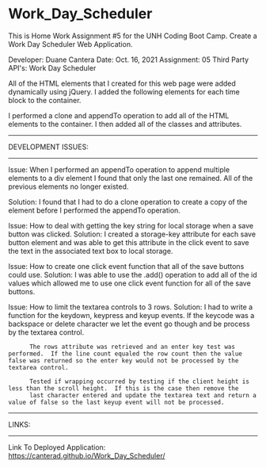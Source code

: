 # Work_Day_Scheduler
This is Home Work Assignment #5 for the UNH Coding Boot Camp.  Create a Work Day Scheduler Web Application.

Developer: Duane Cantera
Date: Oct. 16, 2021
Assignment: 05 Third Party API's: Work Day Scheduler

All of the HTML elements that I created for this web page were added dynamically using jQuery.  I added the following elements for each time
block to the container.

<!---------------------------------------------------------------------------------------------------------------------------- 
 
 // This div is a row that contains a time block, a text block and a save button block. 
 <div> 

    // This div is a time block that contains a paragraph element that displays the time hour interval.
    <div> 
        <p ></p> 
    </div> 

    // This div is a text block that contains a textarea element that the user can use to enter text for the event.
    <div> 
        <textarea></textarea>  
    </div> 
    
    // This div is the save button block that contains the save icon.
    <div"> 
        <i></i>  
    </div> 

</div>

------------------------------------------------------------------------------------------------------------------------------------>

I performed a clone and appendTo operation to add all of the HTML elements to the container.  I then added all of the classes and
attributes.


*********************
DEVELOPMENT ISSUES:
*********************

Issue: When I performed an appendTo operation to append multiple elements to a div element I found that only the last one remained.  All of
the previous elements no longer existed.

Solution: I found that I had to do a clone operation to create a copy of the element before I performed the appendTo operation.

Issue: How to deal with getting the key string for local storage when a save button was clicked.
Solution: I created a storage-key attribute for each save button element and was able to get this attribute in the click event to save the
          text in the associated text box to local storage.

Issue: How to create one click event function that all of the save buttons could use.
Solution: I was able to use the .add() operation to add all of the id values which allowed me to use one click event function for all of
          the save buttons.

Issue: How to limit the textarea controls to 3 rows.
Solution: I had to write a function for the keydown, keypress and keyup events.  If the keycode was a backspace or delete character we let
          the event go though and be process by the textarea control. 
          
          The rows attribute was retrieved and an enter key test was performed.  If the line count equaled the row count then the value false was returned so the enter key would not be processed by the textarea control.

          Tested if wrapping occurred by testing if the client height is less than the scroll height.  If this is the case then remove the
          last character entered and update the textarea text and return a value of false so the last keyup event will not be processed.


***************
LINKS:
***************

Link To Deployed Application: https://canterad.github.io/Work_Day_Scheduler/